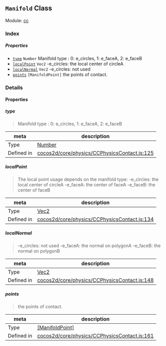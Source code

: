 ## `Manifold` Class



Module: [cc](../modules/cc.md)






### Index

##### Properties

  - [`type`](#type) `Number` Manifold type :  0: e_circles, 1: e_faceA, 2: e_faceB
  - [`localPoint`](#localpoint) `Vec2` -e_circles: the local center of circleA
  - [`localNormal`](#localnormal) `Vec2` -e_circles: not used
  - [`points`](#points) `[ManifoldPoint]` the points of contact.





### Details


#### Properties


##### type

> Manifold type :  0: e_circles, 1: e_faceA, 2: e_faceB

| meta | description |
|------|-------------|
| Type | <a href="https://developer.mozilla.org/en/JavaScript/Reference/Global_Objects/Number" class="crosslink external" target="_blank">Number</a> |
| Defined in | [cocos2d/core/physics/CCPhysicsContact.js:125](https://github.com/cocos-creator/engine/blob/793ed1e41a1e981ef927cb5ecccb6f051f942b50/cocos2d/core/physics/CCPhysicsContact.js#L125) |



##### localPoint

> The local point usage depends on the manifold type:
-e_circles: the local center of circleA
-e_faceA: the center of faceA
-e_faceB: the center of faceB

| meta | description |
|------|-------------|
| Type | <a href="../classes/Vec2.html" class="crosslink">Vec2</a> |
| Defined in | [cocos2d/core/physics/CCPhysicsContact.js:134](https://github.com/cocos-creator/engine/blob/793ed1e41a1e981ef927cb5ecccb6f051f942b50/cocos2d/core/physics/CCPhysicsContact.js#L134) |



##### localNormal

> -e_circles: not used
-e_faceA: the normal on polygonA
-e_faceB: the normal on polygonB

| meta | description |
|------|-------------|
| Type | <a href="../classes/Vec2.html" class="crosslink">Vec2</a> |
| Defined in | [cocos2d/core/physics/CCPhysicsContact.js:148](https://github.com/cocos-creator/engine/blob/793ed1e41a1e981ef927cb5ecccb6f051f942b50/cocos2d/core/physics/CCPhysicsContact.js#L148) |



##### points

> the points of contact.

| meta | description |
|------|-------------|
| Type | <a href="../classes/ManifoldPoint.html" class="crosslink">[ManifoldPoint]</a> |
| Defined in | [cocos2d/core/physics/CCPhysicsContact.js:161](https://github.com/cocos-creator/engine/blob/793ed1e41a1e981ef927cb5ecccb6f051f942b50/cocos2d/core/physics/CCPhysicsContact.js#L161) |







